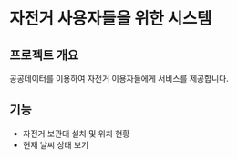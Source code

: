 자전거 사용자들을 위한 시스템
=========================

## 프로젝트 개요

공공데이터를 이용하여 자전거 이용자들에게 서비스를 제공합니다.

## 기능
* 자전거 보관대 설치 및 위치 현황 
* 현재 날씨 상태 보기
